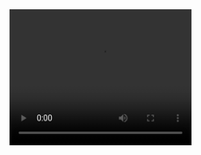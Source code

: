 <video width="320" height="240" controls>
  <source src="casette-tape-player-2.mov" type="video/mov">
</video>
